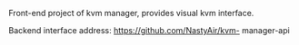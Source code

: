 Front-end project of kvm manager, provides visual kvm interface. 

Backend interface address: https://github.com/NastyAir/kvm- manager-api
